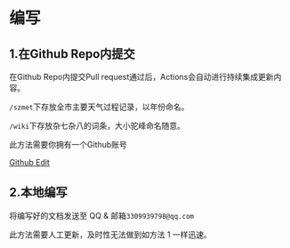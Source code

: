 # 编写

## 1.在Github Repo内提交
在Github Repo内提交Pull request通过后，Actions会自动进行持续集成更新内容。

`/szmet`下存放全市主要天气过程记录，以年份命名。

`/wiki`下存放杂七杂八的词条，大小驼峰命名随意。

此方法需要你拥有一个Github账号

[Github Edit](https://github.com/MengXin001/sz-metbook)

## 2.本地编写
将编写好的文档发送至 QQ & 邮箱`3309939798@qq.com`

此方法需要人工更新，及时性无法做到如方法 1 一样迅速。
